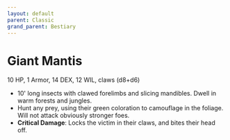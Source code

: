 ```yaml
---
layout: default
parent: Classic
grand_parent: Bestiary
---
```


# Giant Mantis

10 HP, 1 Armor, 14 DEX, 12 WIL, claws (d8+d6)

- 10' long insects with clawed forelimbs and slicing mandibles. Dwell in warm forests and jungles.
- Hunt any prey, using their green coloration to camouflage in the foliage. Will not attack obviously stronger foes.
- **Critical Damage**: Locks the victim in their claws, and bites their head off.
